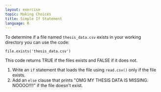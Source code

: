 ```yaml
---
layout: exercise
topic: Making Choices
title: Simple If Statement
language: R
---
```


To determine if a file named `thesis_data.csv` exists in your working directory
you can use the code:

```
file.exists('thesis_data.csv')
```

This code returns TRUE if the files exists and FALSE if it does not.

1. Write an `if` statement that loads the file using `read.csv()` only if the
   file exists.
2. Add an `else` clause that prints "OMG MY THESIS DATA IS MISSING. NOOOO!!!!"
   if the file doesn't exist.
